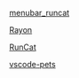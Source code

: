 [menubar_runcat](https://github.com/Kyome22/menubar_runcat)

[Rayon](https://github.com/Lakr233/Rayon)

[RunCat](https://github.com/Kyome22/RunCat_for_windows)

[vscode-pets](https://github.com/tonybaloney/vscode-pets)

